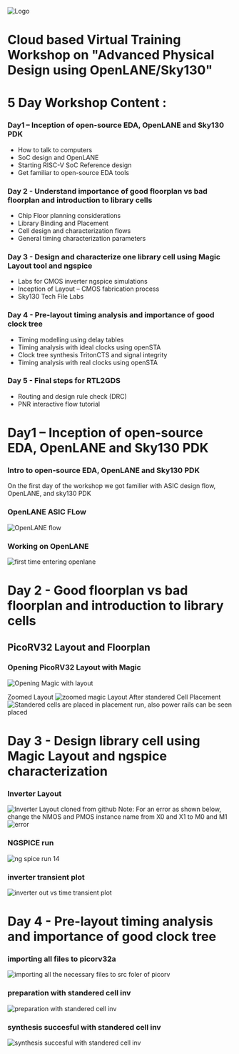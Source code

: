 ![Logo](https://user-images.githubusercontent.com/100471745/155844116-3cd2be63-bd70-424a-8bf1-34b06214d796.png)
# Cloud based Virtual Training Workshop on "Advanced Physical Design using OpenLANE/Sky130"

# 5 Day Workshop Content :
### Day1 – Inception of open-source EDA, OpenLANE and Sky130 PDK
* How to talk to computers
* SoC design and OpenLANE
* Starting RISC-V SoC Reference design
* Get familiar to open-source EDA tools
### Day 2 - Understand importance of good floorplan vs bad floorplan and introduction to library cells
* Chip Floor planning considerations
* Library Binding and Placement
* Cell design and characterization flows
* General timing characterization parameters
### Day 3 - Design and characterize one library cell using Magic Layout tool and ngspice
* Labs for CMOS inverter ngspice simulations
* Inception of Layout – CMOS fabrication process
* Sky130 Tech File Labs
### Day 4 - Pre-layout timing analysis and importance of good clock tree
* Timing modelling using delay tables
* Timing analysis with ideal clocks using openSTA
* Clock tree synthesis TritonCTS and signal integrity
* Timing analysis with real clocks using openSTA
### Day 5 - Final steps for RTL2GDS

* Routing and design rule check (DRC)
* PNR interactive flow tutorial
# Day1 – Inception of open-source EDA, OpenLANE and Sky130 PDK
### Intro to open-source EDA, OpenLANE and Sky130 PDK
On the first day of the workshop we got familier with ASIC design flow, OpenLANE, and sky130 PDK 
### OpenLANE ASIC FLow
![OpenLANE flow](https://user-images.githubusercontent.com/100471745/155844006-fe2d350a-6a33-4822-a4a8-17a2281993c5.png)

### Working on OpenLANE
![first time entering openlane](https://user-images.githubusercontent.com/100471745/155844418-5191b653-38de-4655-a424-a22d548fa3a2.png)

# Day 2 - Good floorplan vs bad floorplan and introduction to library cells

## PicoRV32 Layout and Floorplan
### Opening PicoRV32 Layout with Magic
![Opening Magic with layout](https://user-images.githubusercontent.com/100471745/155844643-763a01aa-89f0-4ebe-be76-f183ff34a3e3.png)

Zoomed Layout
![zoomed magic](https://user-images.githubusercontent.com/100471745/155844721-ea3fea82-2655-4c7d-950e-70b05904aeb9.png)
Layout After standered Cell Placement
![Standered cells are placed in placement run, also power rails can be seen placed](https://user-images.githubusercontent.com/100471745/155844800-cee75976-c703-40ff-b8db-f61683a91264.png)

# Day 3 - Design library cell using Magic Layout and ngspice characterization


### Inverter Layout
![Inverter Layout cloned from github](https://user-images.githubusercontent.com/100471745/155844879-f1c081ae-ccf5-4d78-bf18-927e3fdbc174.png)
Note: For an error as shown below, change the NMOS and PMOS instance name from X0 and X1 to M0 and M1
![error](https://user-images.githubusercontent.com/100471745/155844933-7224e01a-624d-43b9-86da-39354faca56b.png)
### NGSPICE run
![ng spice run 14](https://user-images.githubusercontent.com/100471745/155881248-c66c8ba4-a4ed-4be2-b7ee-4aa9dae175d3.png)
### inverter transient plot
![inverter out vs time transient plot](https://user-images.githubusercontent.com/100471745/155881305-fd1beac0-f69a-41b7-bc22-424c36b0a970.png)

# Day 4 - Pre-layout timing analysis and importance of good clock tree

### importing all files to picorv32a 
![importing all the necessary files to src foler of picorv](https://user-images.githubusercontent.com/100471745/155881320-91656c77-9233-448f-b496-eb960f808155.png)
### preparation with standered cell inv
![preparation with standered cell inv](https://user-images.githubusercontent.com/100471745/155881349-b19b676c-cc1b-4e42-9a24-74dc58b4ef61.png)
### synthesis succesful with standered cell inv
![synthesis succesful with standered cell inv](https://user-images.githubusercontent.com/100471745/155881372-1a41148f-5055-41db-8137-bbd59f91480c.png)

